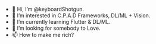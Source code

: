- 👋 Hi, I’m @keyboardShotgun.
- 👀 I’m interested in C.P.A.D Frameworks, DL/ML + Vision.
- 🌱 I’m currently learning Flutter & DL/ML.
- 💞️ I’m looking for somebody to Love.
- 📫 How to make me rich?

<!---
Keep Learning and Keep Growing
--->
